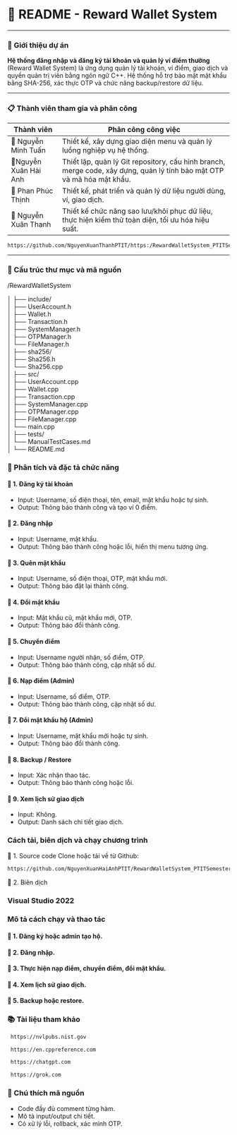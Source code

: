 # 📄 README - Reward Wallet System

***

### 🎉 Giới thiệu dự án
**Hệ thống đăng nhập và đăng ký tài khoản và quản lý ví điểm thưởng** (Reward Wallet System) là ứng dụng quản lý tài khoản, ví điểm, giao dịch và quyền quản trị viên bằng ngôn ngữ C++. Hệ thống hỗ trợ bảo mật mật khẩu bằng SHA-256, xác thực OTP và chức năng backup/restore dữ liệu.

***

### 📋 Thành viên tham gia và phân công
| Thành viên                                | Phân công công việc                                                                                                     | 
|-------------------------------------------|----------------------------------------------------------------------|
|:busts_in_silhouette: Nguyễn Minh Tuấn     |Thiết kế, xây dựng giao diện menu và quản lý luồng nghiệp vụ hệ thống. | 
|:busts_in_silhouette:Nguyễn Xuân Hải Anh   |Thiết lập, quản lý Git repository, cấu hình branch, merge code, xây dựng, quản lý tính bảo mật OTP và mã hóa mật khẩu.  | 
|:busts_in_silhouette: Phan Phúc Thịnh      |Thiết kế, phát triển và quản lý dữ liệu người dùng, ví, giao dịch. | 
|:busts_in_silhouette: Nguyễn Xuân Thanh    |Thiết kế chức năng sao lưu/khôi phục dữ liệu, thực hiện kiểm thử toàn diện, tối ưu hóa hiệu suất. | 
```bash
https://github.com/NguyenXuanThanhPTIT/https:/RewardWalletSystem_PTITSemester3/commit/master/
```

***

### 📂 Cấu trúc thư mục và mã nguồn

/RewardWalletSystem

│
├── include/  
│   ├── UserAccount.h  
│   ├── Wallet.h  
│   ├── Transaction.h  
│   ├── SystemManager.h  
│   ├── OTPManager.h  
│   └── FileManager.h  
│
├── sha256/  
│   ├── Sha256.h  
│   └── Sha256.cpp  
│
├── src/  
│   ├── UserAccount.cpp  
│   ├── Wallet.cpp  
│   ├── Transaction.cpp  
│   ├── SystemManager.cpp  
│   ├── OTPManager.cpp  
│   ├── FileManager.cpp  
│   └── main.cpp  
│
├── tests/  
│   └── ManualTestCases.md  
│
└── README.md



### 🔎 Phân tích và đặc tả chức năng
#### 📌 1. Đăng ký tài khoản
- Input: Username, số điện thoại, tên, email, mật khẩu hoặc tự sinh.
- Output: Thông báo thành công và tạo ví 0 điểm.
  
#### 📌 2. Đăng nhập
- Input: Username, mật khẩu.
- Output: Thông báo thành công hoặc lỗi, hiển thị menu tương ứng.

#### 📌 3. Quên mật khẩu
- Input: Username, số điện thoại, OTP, mật khẩu mới.
- Output: Thông báo đặt lại thành công.

#### 📌 4. Đổi mật khẩu
- Input: Mật khẩu cũ, mật khẩu mới, OTP.
- Output: Thông báo đổi thành công.

#### 📌 5. Chuyển điểm
- Input: Username người nhận, số điểm, OTP.
- Output: Thông báo thành công, cập nhật số dư.
#### 📌 6. Nạp điểm (Admin)
- Input: Username, số điểm, OTP.
- Output: Thông báo thành công, cập nhật số dư.

#### 📌 7. Đổi mật khẩu hộ (Admin)
- Input: Username, mật khẩu mới hoặc tự sinh.
- Output: Thông báo đổi thành công.

#### 📌 8. Backup / Restore
- Input: Xác nhận thao tác.
- Output: Thông báo thành công hoặc lỗi.

#### 📌 9. Xem lịch sử giao dịch
- Input: Không.
- Output: Danh sách chi tiết giao dịch.

###  Cách tải, biên dịch và chạy chương trình
📌 1. Source code
Clone hoặc tải về từ Github:

```bash
https://github.com/NguyenXuanHaiAnhPTIT/RewardWalletSystem_PTITSemester3
```

📌 2. Biên dịch
###  **Visual Studio 2022**
###  Mô tả cách chạy và thao tác
#### 📌 1. Đăng ký hoặc admin tạo hộ.
#### 📌 2. Đăng nhập.
#### 📌 3. Thực hiện nạp điểm, chuyển điểm, đổi mật khẩu.
#### 📌 4. Xem lịch sử giao dịch.
#### 📌 5. Backup hoặc restore.

### 📚 Tài liệu tham khảo
```bash
 https://nvlpubs.nist.gov
```
```bash
 https://en.cppreference.com
```
```bash
 https://chatgpt.com
```
```bash
 https://grok.com
```
### 📝 Chú thích mã nguồn
- Code đầy đủ comment từng hàm.
- Mô tả input/output chi tiết.
- Có xử lý lỗi, rollback, xác minh OTP.
